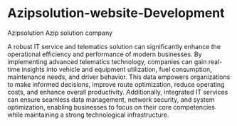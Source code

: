 # Azipsolution-website-Development
<html>
  <tittle>Azipsolution</tittle>
  <head>Azip solution company</head>
  <body>

<p> A robust IT service and telematics solution can significantly enhance the operational efficiency and performance of modern businesses. By implementing advanced telematics technology, companies can gain real-time insights into vehicle and equipment utilization, fuel consumption, maintenance needs, and driver behavior. This data empowers organizations to make informed decisions, improve route optimization, reduce operating costs, and enhance overall productivity. Additionally, integrated IT services can ensure seamless data management, network security, and system optimization, enabling businesses to focus on their core competencies while maintaining a strong technological infrastructure.</p>
  </body>
</html>
